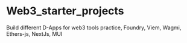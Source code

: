 # Web3_starter_projects
Build different D-Apps for web3 tools practice, Foundry, Viem, Wagmi, Ethers-js, NextJs, MUI
